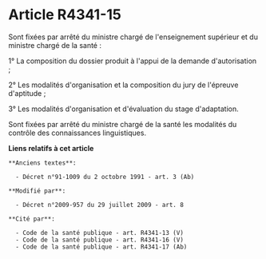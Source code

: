 # Article R4341-15

Sont fixées par arrêté du ministre chargé de l'enseignement supérieur et du ministre chargé de la santé :

1° La composition du dossier produit à l'appui de la demande d'autorisation ;

2° Les modalités d'organisation et la composition du jury de l'épreuve d'aptitude ;

3° Les modalités d'organisation et d'évaluation du stage d'adaptation.

Sont fixées par arrêté du ministre chargé de la santé les modalités du contrôle des connaissances linguistiques.

**Liens relatifs à cet article**

	**Anciens textes**:

	  - Décret n°91-1009 du 2 octobre 1991 - art. 3 (Ab)

	**Modifié par**:

	  - Décret n°2009-957 du 29 juillet 2009 - art. 8

	**Cité par**:

	  - Code de la santé publique - art. R4341-13 (V)
	  - Code de la santé publique - art. R4341-16 (V)
	  - Code de la santé publique - art. R4341-17 (Ab)
